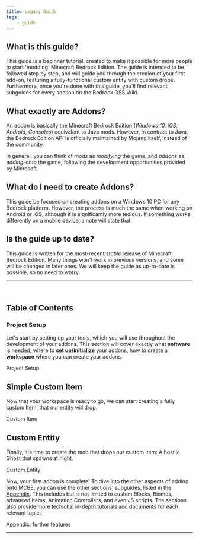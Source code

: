 ```yaml
---
title: Legacy Guide
tags:
    - guide
---
```


## **What is this guide?**

This guide is a beginner tutorial, created to make it possible for more people to start 'modding' Minecraft Bedrock Edition. The guide is intended to be followed step by step, and will guide you through the creaion of your first add-on, featuring a fully-functional custom entity with custom drops. Furthermore, once you're done with this guide, you'll find relevant subguides for every section on the Bedrock OSS Wiki.

## **What exactly are Addons?**

An addon is basically the Minecraft Bedrock Edition (_Windows 10, iOS, Android, Consoles_) equivalent to Java mods. However, in contrast to Java, the Bedrock Edition API is officially maintained by Mojang itself, instead of the community.

In general, you can think of _mods_ as _modifying_ the game, and _addons_ as _adding-onto_ the game, following the development opportunities provided by Microsoft.

## **What do I need to create Addons?**

This guide be focused on creating addons on a Windows 10 PC for any Bedrock platform. However, the process is much the same when working on Android or iOS, although it is significantly more tedious. If something works differently on a mobile device, a note will state that.

## **Is the guide up to date?**

This guide is written for the most-recent _stable_ release of Minecraft Bedrock Edition. Many things won't work in previous versions, and some will be changed in later ones. We will keep the guide as up-to-date is possible, so no need to worry.

---

&nbsp;

## Table of Contents

### Project Setup

Let's start by setting up your tools, which you will use throughout the development of your addons. This section will cover exactly what **software** is needed, where to **set up/initialize** your addons, how to create a **workspace** where you can create your addons.

<BButton color="green">Project Setup</BButton>

## Simple Custom Item

<!-- a simple introduction to addon syntax and so on-->

Now that your workspace is ready to go, we can start creating a fully custom Item, that our entity will drop.

<BButton color="green">Custom Item</BButton>

## Custom Entity

Finally, it's time to create the mob that drops our custom item: A hostile Ghost that spawns at night.

<BButton color="green">Custom Entity</BButton>

Now, your first addon is complete! To dive into the other aspects of adding onto MCBE, you can use the other sections' subguides, listed in the [Appendix](/legacy-guide/appendix). This includes but is not limited to custom Blocks, Biomes, advanced Items, Animation Controllers, and even JS scripts. The sections also provide more techichal in-depth tutorials and documents for each relevant topic.

<BButton color="green">Appendix: further features</BButton>

---
